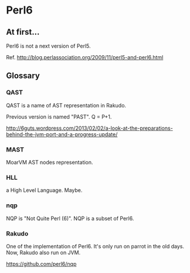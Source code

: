 Perl6
=====

## At first...

Perl6 is not a next version of Perl5.

Ref. http://blog.perlassociation.org/2009/11/perl5-and-perl6.html

## Glossary

### QAST

QAST is a name of AST representation in Rakudo.

Previous version is named "PAST". Q = P+1.

http://6guts.wordpress.com/2013/02/02/a-look-at-the-preparations-behind-the-jvm-port-and-a-progress-update/

### MAST

MoarVM AST nodes representation.

### HLL

a High Level Language. Maybe.

### nqp

NQP is "Not Quite Perl (6)". NQP is a subset of Perl6.

### Rakudo

One of the implementation of Perl6. It's only run on parrot in the old days. Now, Rakudo also run on JVM.

https://github.com/perl6/nqp

